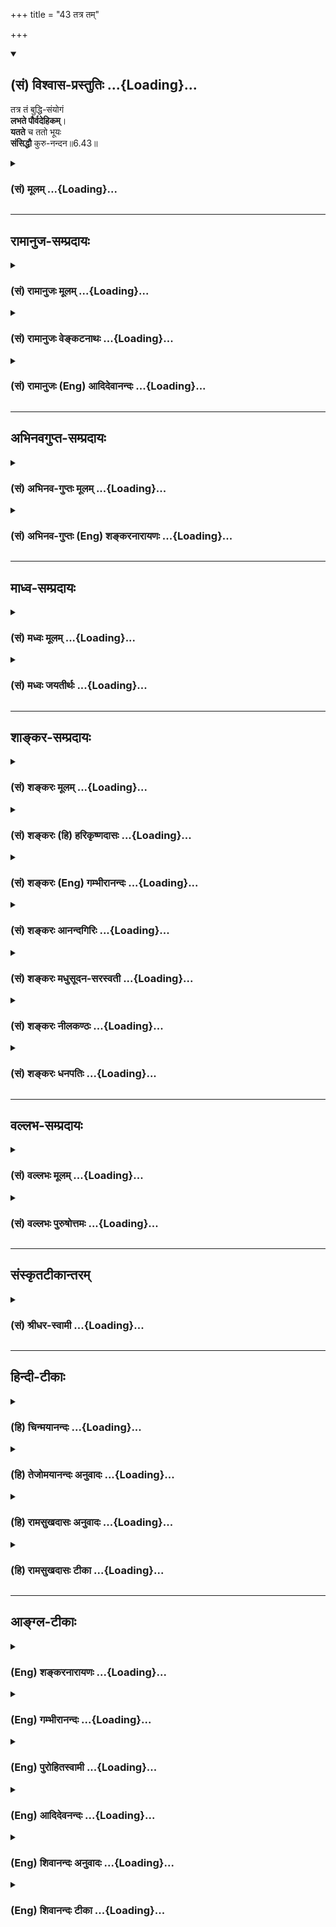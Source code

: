+++
title = "43 तत्र तम्"

+++
<div class="js_include" newlevelforh1="2" title="(सं) विश्वास-प्रस्तुतिः" unfilled url="/mahAbhAratam/shlokashaH/06-bhIShma-parva/03-bhagavad-gItA-parva/saMskRtam/vishvAsa-prastutiH/06_Atma-saMyama-yogaH_a/43_tatra_tam.md">
<details open><summary><h2>(सं) विश्वास-प्रस्तुतिः ...{Loading}...</h2></summary>

तत्र तं बुद्धि-संयोगं  
**लभते पौर्वदेहिकम्**।  
**यतते** च ततो भूयः  
**संसिद्धौ** कुरु-नन्दन॥6.43॥
</details>
</div>
<div class="js_include collapsed" newlevelforh1="3" title="(सं) मूलम्" unfilled url="/mahAbhAratam/shlokashaH/06-bhIShma-parva/03-bhagavad-gItA-parva/saMskRtam/mUlam/06_Atma-saMyama-yogaH_a/43_tatra_tam.md">
<details><summary><h3>(सं) मूलम् ...{Loading}...</h3></summary>

तत्र तं बुद्धिसंयोगं लभते पौर्वदेहिकम्।  
यतते च ततो भूयः संसिद्धौ कुरुनन्दन।।6.43।।
</details>
</div>


_________________
## रामानुज-सम्प्रदायः
<div class="js_include collapsed" newlevelforh1="3" title="(सं) रामानुजः मूलम्" unfilled url="/mahAbhAratam/shlokashaH/06-bhIShma-parva/03-bhagavad-gItA-parva/saMskRtam/rAmAnujaH/mUlam/06_Atma-saMyama-yogaH_a/43_tatra_tam.md">
<details><summary><h3>(सं) रामानुजः मूलम् ...{Loading}...</h3></summary>

।।6.43।।**तत्र** जन्मनि **तम्** एव **पौर्वदैहिकं** योगविषयं
**बुद्धिसंयोगं लभते। ततः** सुप्तप्रबुद्धवद् **भूयः संसिद्धौ यतते।** यथा
न अन्तरायहतो भवति तथा यतते।

</details>
</div>
<div class="js_include collapsed" newlevelforh1="3" title="(सं) रामानुजः वेङ्कटनाथः" unfilled url="/mahAbhAratam/shlokashaH/06-bhIShma-parva/03-bhagavad-gItA-parva/saMskRtam/rAmAnujaH/venkaTanAthaH/06_Atma-saMyama-yogaH_a/43_tatra_tam.md">
<details><summary><h3>(सं) रामानुजः वेङ्कटनाथः ...{Loading}...</h3></summary>

  
  
।।6.43।। ततः किमायातमपवर्गस्य पूर्वदेहारब्धस्य योगस्य शिथिलत्वात्
योगिकुलजन्ममात्रस्य च मोक्षहेतुत्वाभावादित्यत्रोत्तरंतत्र तमिति।
तत्रशब्दस्य सप्तमीसाम्याद्गेहविषयत्वभ्रमव्युदासाय पूर्वोक्तवाक्यार्थेन
अन्वयमाह तत्र जन्मनीत्यादि। पूर्वदेहे संस्कारहेतुबुद्धेरपि
सद्भावात्तद्व्यवच्छेदायतम् इत्युक्तमित्याह योगविषयमिति। ततः
बुद्धिसंयोगादित्यर्थः। जन्मान्तरे समस्तसंस्कारतिरोधानस्य दृश्यमानत्वात्
कथमिदमुपपद्यते इति शङ्कायां पुण्यकृतां तथाविधः संस्कारभ्रंशो नास्तीति
प्रदर्शनायसुप्तप्रबुद्धवदिति दृष्टान्त उक्तः। संसिद्धौ
इत्यत्रोपसर्गाभिप्रेतमाह यथेति।  
  

</details>
</div>
<div class="js_include collapsed" newlevelforh1="3" title="(सं) रामानुजः (Eng) आदिदेवानन्दः" unfilled url="/mahAbhAratam/shlokashaH/06-bhIShma-parva/03-bhagavad-gItA-parva/saMskRtam/rAmAnujaH/english/AdidevAnandaH/06_Atma-saMyama-yogaH_a/43_tatra_tam.md">
<details><summary><h3>(सं) रामानुजः (Eng) आदिदेवानन्दः ...{Loading}...</h3></summary>

6.43 - 6.44 There, in that existence, he regains the mental disposition for Yoga that he had in the previous birth. Like one awakened from sleep, he strives again from where he had left before attaining complete success. He strives so as not to be defeated by impediments. This person who has fallen away from Yoga is borne on towards Yoga alone by his previous practice, i.e., by the older practice with regard to Yoga. This power of Yoga is well known. Even a person, who has not engaged in Yoga but has only been desirous of knowing Yoga, i.e., has failed to follow it up, acries once again the same desire to practise Yoga. He then practises Yoga, of which the first stage is Karma Yoga, and transcends Sabda-brahman (or Brahman which is denotable by words). The Sabda-brahman is the Brahman capable of manifesting as gods, men, earth,
sky, heaven etc., namely, Prakrti. The meaning is that having been liberated from the bonds of Prakrti, he attains the self which is incapable of being named by such words as gods, men etc., and which comprises solely of knowledge and beatitude. After thus describing the glory of Yoga the verse says:

</details>
</div>


_________________
## अभिनवगुप्त-सम्प्रदायः
<div class="js_include collapsed" newlevelforh1="3" title="(सं) अभिनव-गुप्तः मूलम्" unfilled url="/mahAbhAratam/shlokashaH/06-bhIShma-parva/03-bhagavad-gItA-parva/saMskRtam/abhinava-guptaH/mUlam/06_Atma-saMyama-yogaH_a/43_tatra_tam.md">
<details><summary><h3>(सं) अभिनव-गुप्तः मूलम् ...{Loading}...</h3></summary>
<div class="js_include" includetitle="false" newlevelforh1="2" unfilled="" url="/mahAbhAratam/shlokashaH/06-bhIShma-parva/02-bhagavad-gItA-parva/saMskRtam/abhinava-guptaH/mUlam/06_Atma-saMyama-yogaH_a/44_pUrvAbhyAsena_ten.md"></div>
</details>
</div>
<div class="js_include collapsed" newlevelforh1="3" title="(सं) अभिनव-गुप्तः (Eng) शङ्करनारायणः" unfilled url="/mahAbhAratam/shlokashaH/06-bhIShma-parva/03-bhagavad-gItA-parva/saMskRtam/abhinava-guptaH/english/shankaranArAyaNaH/06_Atma-saMyama-yogaH_a/43_tatra_tam.md">
<details><summary><h3>(सं) अभिनव-गुप्तः (Eng) शङ्करनारायणः ...{Loading}...</h3></summary>

6.43 See Comment under 6.45

</details>
</div>


_________________
## माध्व-सम्प्रदायः
<div class="js_include collapsed" newlevelforh1="3" title="(सं) मध्वः मूलम्" unfilled url="/mahAbhAratam/shlokashaH/06-bhIShma-parva/03-bhagavad-gItA-parva/saMskRtam/madhvaH/mUlam/06_Atma-saMyama-yogaH_a/43_tatra_tam.md">
<details><summary><h3>(सं) मध्वः मूलम् ...{Loading}...</h3></summary>

।।6.43।। Sri Madhvacharya did not comment on this sloka.

</details>
</div>
<div class="js_include collapsed" newlevelforh1="3" title="(सं) मध्वः जयतीर्थः" unfilled url="/mahAbhAratam/shlokashaH/06-bhIShma-parva/03-bhagavad-gItA-parva/saMskRtam/madhvaH/jayatIrthaH/06_Atma-saMyama-yogaH_a/43_tatra_tam.md">
<details><summary><h3>(सं) मध्वः जयतीर्थः ...{Loading}...</h3></summary>

।।6.43।। Sri Jayatirtha did not comment on this sloka.

</details>
</div>


_________________
## शाङ्कर-सम्प्रदायः
<div class="js_include collapsed" newlevelforh1="3" title="(सं) शङ्करः मूलम्" unfilled url="/mahAbhAratam/shlokashaH/06-bhIShma-parva/03-bhagavad-gItA-parva/saMskRtam/shankaraH/mUlam/06_Atma-saMyama-yogaH_a/43_tatra_tam.md">
<details><summary><h3>(सं) शङ्करः मूलम् ...{Loading}...</h3></summary>

।।6.43।। **तत्र** योगिनां कुले **तं बुद्धिसंयोगं** बुद्ध्या संयोगं
बुद्धिसंयोगं **लभते पौर्वदेहिकं** पूर्वस्मिन् देहे भवं पौर्वदेहिकम्।
**यतते च** प्रयत्नं च करोति **ततः** तस्मात् पूर्वकृतात् संस्कारात्
**भूयः** बहुतरं **संसिद्धौ** संसिद्धिनिमित्तं हे **कुरुनन्दन**।। कथं
पूर्वदेहबुद्धिसंयोग इति तदुच्यते

</details>
</div>
<div class="js_include collapsed" newlevelforh1="3" title="(सं) शङ्करः (हि) हरिकृष्णदासः" unfilled url="/mahAbhAratam/shlokashaH/06-bhIShma-parva/03-bhagavad-gItA-parva/saMskRtam/shankaraH/hindI/harikRShNadAsaH/06_Atma-saMyama-yogaH_a/43_tatra_tam.md">
<details><summary><h3>(सं) शङ्करः (हि) हरिकृष्णदासः ...{Loading}...</h3></summary>

।।6.43।। क्योंकि वहाँ योगियोंके कुलमें पहले शरीरमें होनेवाले उस बुद्धिके
संयोगको पाता है अर्थात् योगीकुलमें जन्म लेते ही उसका पूर्वजन्ममें
प्राप्त हुई बुद्धिसे सम्बन्ध हो जाता है और हे कुरुनन्दन वह उस पूर्वकृत
संस्कारके बलसे पूर्ण सिद्धि प्राप्त करनेके लिये फिर और भी अधिक प्रयत्न
करता है।

</details>
</div>
<div class="js_include collapsed" newlevelforh1="3" title="(सं) शङ्करः (Eng) गम्भीरानन्दः" unfilled url="/mahAbhAratam/shlokashaH/06-bhIShma-parva/03-bhagavad-gItA-parva/saMskRtam/shankaraH/english/gambhIrAnandaH/06_Atma-saMyama-yogaH_a/43_tatra_tam.md">
<details><summary><h3>(सं) शङ्करः (Eng) गम्भीरानन्दः ...{Loading}...</h3></summary>

6.43 Tatra, there, in the family of yogis; labhate, tam buddhisamyogam,
he becomes endowed with that wisdom; paurva-dehikam, acired in the
previous body. And yatate, he strives; bhuyah, more intensely; tatah,
than before, more intensely than that tendency acired in the previous
birth; samsiddau, for, for the sake of, perfection; kuru-nandana, O
scion of the Kuru dynasty. How does he become endowed with the wisdom
acired in the previous body; That is being answered:

</details>
</div>
<div class="js_include collapsed" newlevelforh1="3" title="(सं) शङ्करः आनन्दगिरिः" unfilled url="/mahAbhAratam/shlokashaH/06-bhIShma-parva/03-bhagavad-gItA-parva/saMskRtam/shankaraH/AnandagiriH/06_Atma-saMyama-yogaH_a/43_tatra_tam.md">
<details><summary><h3>(सं) शङ्करः आनन्दगिरिः ...{Loading}...</h3></summary>

।।6.43।। यदुत्तमतरं जन्मोक्तं तस्योत्तमत्वे हेत्वन्तरमाह **यस्मादिति।**
बुद्ध्येत्यात्मविषययेति शेषः। पूर्वस्मिन्देहे भवं
तत्रानुष्ठितसाधनविशेषयुक्तमित्यर्थः। तर्हि यथोक्तजन्मनि
साधनानुष्ठानमन्तरेणैव बुद्धिसंबन्धः स्यादित्याशङ्क्याह **यतते चेति।**
प्रयत्नः श्रवणाद्यनुष्ठानविषयः।

</details>
</div>
<div class="js_include collapsed" newlevelforh1="3" title="(सं) शङ्करः मधुसूदन-सरस्वती" unfilled url="/mahAbhAratam/shlokashaH/06-bhIShma-parva/03-bhagavad-gItA-parva/saMskRtam/shankaraH/madhusUdana-sarasvatI/06_Atma-saMyama-yogaH_a/43_tatra_tam.md">
<details><summary><h3>(सं) शङ्करः मधुसूदन-सरस्वती ...{Loading}...</h3></summary>

।।6.43।। एतादृशजन्मद्वयस्य दुर्लभत्वं कस्मात् यस्मात् तत्र द्विप्रकारेऽपि
जन्मनि पूर्वदेहे भवं पौर्वदेहिकं
सर्वकर्मसंन्यासगुरूपसदनश्रवणमनननिदिध्यासनानां मध्ये
यावत्पर्यन्तमनुष्ठितं तावत्पर्यन्तमेव तं ब्रह्मात्मैक्यविषयया बुद्ध्या
संयोगम्। तत्साधनकलापमिति यावत्। लभते प्राप्नोति। न केवलं लभत एव किंतु
ततस्तल्लाभानन्तरं भूयोऽधिकं लब्धाया भूमेरग्रिमां भूमिं संपादयितुं
संसिद्धौ संसिद्धिर्मोक्षस्तमन्निमित्तं यतते च प्रयत्नं करोति च।
यावन्मोक्षं भूमिकाः संपादयतीत्यर्थः। हे कुरुनन्दन तवापि शुचीनां श्रीमतां
कुले योगभ्रष्टजन्म जातमिति पूर्ववासनावशादनायासेनैव ज्ञानलाभो भविष्यतीति
सूचयितुं महाप्रभावस्य कुरोः कीर्तनम्। अयमर्थो भगवद्वसिष्ठवचने व्यक्तः।
यथा श्रीरामःएकामथ द्वितीयां वा तृतीयां भूमिकामुत। आरूढस्य मृतस्याथ
कीदृशी भगवन्गतिः।। पूर्वं हि सप्त भूमयो व्याख्याताः। तत्र
नित्यानित्यवस्तुविवेकपूर्वकादिहामुत्रार्थभोगवैराग्याच्छमदमश्रद्वातितिक्षावसर्वकर्मसंन्यासादिपुरःसरा
मुमुक्षा शुभेच्छाख्या प्रथमा भूमिका साधनचतुष्टयसंपदिति यावत्। ततो
गुरुमुपसृत्य वेदान्तवाक्यविचारणात्मिका द्वितीया भूमिका श्रवणमननसंपदिति
यावत्। ततः श्रवणमननपरिनिष्पन्नस्य तत्त्वज्ञानस्य निर्विचिकित्सतारूपा
तनुमानसा नाम तृतीया भूमिका निदिध्यासनासंपदिति यावत्। चतुर्थी भूमिका तु
तत्त्वसाक्षात्कार एव। पञ्चमषष्ठसप्तमभूमयस्तु जीवन्मुक्तेरवान्तरभेदा इति
तृतीये प्राग्व्याख्यातम्। तत्र चतुर्थी भूमिं प्राप्तस्य मृतस्य
जीवन्मुक्त्यभावेऽपि विदेहकैवल्यं प्रति नास्त्येव संशयः। तदुत्तरभूमित्रयं
प्राप्तस्तु जीवन्नपि मुक्तः किमु विदेह इति नास्त्येव भूमिकाचतुष्टये
शङ्का। साधनभूतभूमिकात्रये तु कर्मत्यागाज्ज्ञानालाभाच्च भवति शङ्केति
तत्रैव प्रश्नः। श्रीवसिष्ठःयोगभूमिकयोत्क्रान्तजीवितस्य शरीरिणः।
भूमिकांशानुसारेण क्षीयते पूर्वदुष्कृतम्।। ततः सुरविमानेषु लोकपालपुरेषु च।
मेरूपवनकुञ्जेषु रमते रमणीसखः।। ततः सुकृतसंभारे दुष्कृते च पुराकृते।
भोगक्षयात्परिक्षीणे जायन्ते योगिनो भुवि। शुचीनां श्रीमतां गेहे गुप्ते
गुणवतां सताम्। जनित्वा योगमेवैते सेवन्ते योगवासिताः।। तत्र
प्राग्भावनाभ्यस्तं योगभूमिक्रमं बुधाः। दृष्ट्वा परिपतन्त्युच्चैरुत्तरं
भूमिकाक्रमम्।। इति। अत्र
प्रागुपचितभोगवासनाप्राबल्यादल्पकालाभ्यस्तवैराग्यवासनादौर्बल्येन
प्राणोत्क्रान्तिसमयेप्रादुर्भूतभोगस्पृहः सर्वकर्मसंन्यासी यः स एवोक्तः।
यस्तु वैराग्यवासनाप्राबल्यात्प्रकृष्टपुण्यप्रकटितपरमेश्वरप्रसादवशेन
प्राणोत्क्रान्तिसमयेऽनुद्भूतभोगस्पृहः संन्यासी भोगव्यवधानं विनैव
ब्राह्मणानामेव ब्रह्मविदां सर्वप्रमादकारणशून्ये कुले समुत्पन्नस्तस्य
प्राक्तनसंस्काराभिव्यक्तेरनायासेनैव संभवान्नास्ति पूर्वस्यैव मोक्षं
प्रत्याशङ्केति स वसिष्ठेन नोक्तो भगवता तु परमकारुणिकेनाथवेति पक्षान्तरं
कृत्वोक्त एव। स्पष्टमन्यत्।

</details>
</div>
<div class="js_include collapsed" newlevelforh1="3" title="(सं) शङ्करः नीलकण्ठः" unfilled url="/mahAbhAratam/shlokashaH/06-bhIShma-parva/03-bhagavad-gItA-parva/saMskRtam/shankaraH/nIlakaNThaH/06_Atma-saMyama-yogaH_a/43_tatra_tam.md">
<details><summary><h3>(सं) शङ्करः नीलकण्ठः ...{Loading}...</h3></summary>

।।6.43।। तत्र द्विविधेऽपि जन्मनि पौर्वदेहिकं पूर्वदेहप्राप्तं
बुद्धिसंयोगम्। यावती च योगभूमिः पूर्वजन्मनि जिता तत्र च यावान्बुद्धिलाभो
जातस्तावन्तं बुद्धिसंयोगं पूर्वाभ्यासादल्पेनैवाभ्यासेन लभते। तस्मादपि
भूयस्यां बह्व्यां संसिद्धौ ऊर्ध्वभूमिलाभार्थमित्यर्थः। यतते यत्नं करोति।

</details>
</div>
<div class="js_include collapsed" newlevelforh1="3" title="(सं) शङ्करः धनपतिः" unfilled url="/mahAbhAratam/shlokashaH/06-bhIShma-parva/03-bhagavad-gItA-parva/saMskRtam/shankaraH/dhanapatiH/06_Atma-saMyama-yogaH_a/43_tatra_tam.md">
<details><summary><h3>(सं) शङ्करः धनपतिः ...{Loading}...</h3></summary>

।।6.43।। एतादृशजन्मनो दुर्लभतरत्वं कस्मात् यस्मात्तत्र योगिनां कुले तं
पौर्वदेहिकं पूर्वदेहे भवं बुद्धिसंयोगं बुद्य्धा निष्कामकर्मणा शुद्धया
श्रवणादिसंपन्नया संयोगं लभते प्राप्नोति।
ततस्तस्मात्पूर्वदेहाभ्याससंस्कारद्भूयो बहुतरं संसिद्धौ मोक्षार्थ यतते
तत्त्वसाक्षात्कारं यत्नेन संपादयतीत्यर्थः।
यत्त्वेतादृशजन्मद्वयदुर्लभत्वं कस्माद्यस्मात् तत्र द्विःप्रकारेऽपि
जन्मनीति तदुपेक्ष्यम्। अथवेत्यादिनोक्तपक्षस्य श्रेष्ठ्यप्रतिज्ञाया
हेतोरावश्यकत्वात्। अन्यथोभयोरपि साभ्यप्रसङ्गे पतिज्ञाघातापत्तेः। योगिनां
श्रीमता कुले जातस्य यथा योगित्वं बुद्धिमर्त्त्व च भवति तथा
क्षात्रधर्मेऽतिकुशलस्य कुरोर्वंशे जातस्य तवापि स्वकुलोचितधर्मसंबन्ध
आवश्यक इति सूचयन्नाह हे कुरुनन्दनेति।

</details>
</div>


_________________
## वल्लभ-सम्प्रदायः
<div class="js_include collapsed" newlevelforh1="3" title="(सं) वल्लभः मूलम्" unfilled url="/mahAbhAratam/shlokashaH/06-bhIShma-parva/03-bhagavad-gItA-parva/saMskRtam/vallabhaH/mUlam/06_Atma-saMyama-yogaH_a/43_tatra_tam.md">
<details><summary><h3>(सं) वल्लभः मूलम् ...{Loading}...</h3></summary>

।।6.43।। ततः किं तत्राह तत्र तमिति। यतत इति प्रयत्न उक्तः।

</details>
</div>
<div class="js_include collapsed" newlevelforh1="3" title="(सं) वल्लभः पुरुषोत्तमः" unfilled url="/mahAbhAratam/shlokashaH/06-bhIShma-parva/03-bhagavad-gItA-parva/saMskRtam/vallabhaH/puruShottamaH/06_Atma-saMyama-yogaH_a/43_tatra_tam.md">
<details><summary><h3>(सं) वल्लभः पुरुषोत्तमः ...{Loading}...</h3></summary>

  
  
।।6.43।। तादृशजन्मानन्तरं किं स्यात् इत्यत आह तत्र तमिति। तत्र तस्मिन्
जन्मद्वयेऽपि तं पौर्वदेहिकं भगवत्कृपालब्धजीवभावानन्तरप्राप्तं
प्रथमदेहसम्बन्धिनं बुद्धिसंयोगं भगवत्सेवार्थप्रकटितज्ञानरूपं
भगवदीयकुलजन्ममात्रेण लभते। च पुनः तं लब्ध्वा भूयः सिद्धौ सम्यक्
सिद्ध्यर्थं तथा भगवत्प्राप्त्यर्थं यतते यत्नं करोति।
कुरुनन्दनेतिसम्बोधनं विश्वासार्थम्।  
  

</details>
</div>


_________________
## संस्कृतटीकान्तरम्
<div class="js_include collapsed" newlevelforh1="3" title="(सं) श्रीधर-स्वामी" unfilled url="/mahAbhAratam/shlokashaH/06-bhIShma-parva/03-bhagavad-gItA-parva/saMskRtam/shrIdhara-svAmI/06_Atma-saMyama-yogaH_a/43_tatra_tam.md">
<details><summary><h3>(सं) श्रीधर-स्वामी ...{Loading}...</h3></summary>

।।6.43।। ततः किमत आह **तत्रेति सार्धेन।** तत्र द्विःप्रकारेऽपि जन्मनि
पूर्वदेहे भवं पौर्वदेहिकं तमेव ब्रह्मविषयया बुद्ध्या संयोगं लभते। ततश्च
भूयोऽधिकं संसिद्धौ मोक्षे प्रयत्नं करोति।

</details>
</div>


_________________
## हिन्दी-टीकाः
<div class="js_include collapsed" newlevelforh1="3" title="(हि) चिन्मयानन्दः" unfilled url="/mahAbhAratam/shlokashaH/06-bhIShma-parva/03-bhagavad-gItA-parva/hindI/chinmayAnandaH/06_Atma-saMyama-yogaH_a/43_tatra_tam.md">
<details><summary><h3>(हि) चिन्मयानन्दः ...{Loading}...</h3></summary>

।।6.43।। किसी को यह आशंका हो सकती है कि पुनर्जन्म लेने पर उस साधक को पुन
प्रारम्भ से साधना का अभ्यास करना पड़ेगा। यह आशंका निर्मूल है। भगवान्
कहते हैं कि योग के अनुकूल वातावरण में जन्म लेने के पश्चात् वह पुरुष
पूर्व देह में अर्जित ज्ञान से सम्पन्न हो जाता है जिनके कारण अन्य लोगों
की अपेक्षा वह अपनी शिक्षा अधिक सरलता से पूर्ण कर लेता है। कारण यह है कि
उसके लिए यह कोई नवीन अध्ययन नहीं वरन् पूर्वार्जित ज्ञान की मात्र
पुनरावृत्ति या सिंहावलोकन ही होता है। अल्पकाल में ही वह अपने हृदय में ही
ज्ञान को सिद्ध होते हुए देखता है जो अव्यक्त रूप में पूर्व से ही निहित
था। इतना ही नहीं कि वह पौर्वदेहिक ज्ञान से युक्त होता है किन्तु वह फिर
संसिद्धि के लिए पूर्व से भी अधिक प्रयत्न करता है। उसमें उत्साह क्षमता
तथा प्रयत्न की कमी नहीं होती। प्रयत्न रहित ज्ञान साधक के लिए दुखदायी भार
ही बनता है। भगवान् श्रीकृष्ण कहते हैं कि हे कुरुनन्दन योगभ्रष्ट पुरुष
संसिद्धि के लिए और भी अधिक प्रयत्न करता है। पौर्वदेहिक बुद्धि संयोग का
प्रभाव बताते हुये कहते हैं

</details>
</div>
<div class="js_include collapsed" newlevelforh1="3" title="(हि) तेजोमयानन्दः अनुवादः" unfilled url="/mahAbhAratam/shlokashaH/06-bhIShma-parva/03-bhagavad-gItA-parva/hindI/tejomayAnandaH/anuvAdaH/06_Atma-saMyama-yogaH_a/43_tatra_tam.md">
<details><summary><h3>(हि) तेजोमयानन्दः अनुवादः ...{Loading}...</h3></summary>

।।6.43।। हे कुरुनन्दन ! वह पुरुष वहाँ पूर्व देह में प्राप्त किये गये
ज्ञान से सम्पन्न होकर योगसंसिद्धि के लिए उससे भी अधिक प्रयत्न करता है।।

</details>
</div>
<div class="js_include collapsed" newlevelforh1="3" title="(हि) रामसुखदासः अनुवादः" unfilled url="/mahAbhAratam/shlokashaH/06-bhIShma-parva/03-bhagavad-gItA-parva/hindI/rAmasukhadAsaH/anuvAdaH/06_Atma-saMyama-yogaH_a/43_tatra_tam.md">
<details><summary><h3>(हि) रामसुखदासः अनुवादः ...{Loading}...</h3></summary>

।।6.43।। हे कुरुनन्दन ! वहाँपर उसको पूर्वजन्मकृत साधन-सम्पत्ति अनायास ही
प्राप्त हो जाती है। फिर उससे वह साधनकी सिद्धिके विषयमें पुनः विशेषतासे
यत्न करता है।

</details>
</div>
<div class="js_include collapsed" newlevelforh1="3" title="(हि) रामसुखदासः टीका" unfilled url="/mahAbhAratam/shlokashaH/06-bhIShma-parva/03-bhagavad-gItA-parva/hindI/rAmasukhadAsaH/TIkA/06_Atma-saMyama-yogaH_a/43_tatra_tam.md">
<details><summary><h3>(हि) रामसुखदासः टीका ...{Loading}...</h3></summary>

।।6.43।।***व्याख्या--*'तत्र तं बुद्धिसंयोगं लभते
पौर्वदेहिकम्'--**तत्त्वज्ञ जीवन्मुक्त महापुरुषोंके कुलमें जन्म होनेके
बाद उस वैराग्यवान् साधककी क्या दशा होती है; इस बातको बतानेके लिये यहाँ
**'तत्र'** पद आया है।

</details>
</div>


_________________
## आङ्ग्ल-टीकाः
<div class="js_include collapsed" newlevelforh1="3" title="(Eng) शङ्करनारायणः" unfilled url="/mahAbhAratam/shlokashaH/06-bhIShma-parva/03-bhagavad-gItA-parva/english/shankaranArAyaNaH/06_Atma-saMyama-yogaH_a/43_tatra_tam.md">
<details><summary><h3>(Eng) शङ्करनारायणः ...{Loading}...</h3></summary>

6.43. There in that life, he gains (regains) that link of mentality transmitted from his former body. Conseently once again he strives for a full success, O rejoicer of the Kurus !

</details>
</div>
<div class="js_include collapsed" newlevelforh1="3" title="(Eng) गम्भीरानन्दः" unfilled url="/mahAbhAratam/shlokashaH/06-bhIShma-parva/03-bhagavad-gItA-parva/english/gambhIrAnandaH/06_Atma-saMyama-yogaH_a/43_tatra_tam.md">
<details><summary><h3>(Eng) गम्भीरानन्दः ...{Loading}...</h3></summary>

6.43 There he becomes endowed with that wisdom acired in the previous body. and he strives more than before for perfection, O scion of the Kuru dynasty.

</details>
</div>
<div class="js_include collapsed" newlevelforh1="3" title="(Eng) पुरोहितस्वामी" unfilled url="/mahAbhAratam/shlokashaH/06-bhIShma-parva/03-bhagavad-gItA-parva/english/purohitasvAmI/06_Atma-saMyama-yogaH_a/43_tatra_tam.md">
<details><summary><h3>(Eng) पुरोहितस्वामी ...{Loading}...</h3></summary>

6.43 Then the experience acquired in his former life will revive, and with its help he will strive for perfection more eagerly than before.

</details>
</div>
<div class="js_include collapsed" newlevelforh1="3" title="(Eng) आदिदेवनन्दः" unfilled url="/mahAbhAratam/shlokashaH/06-bhIShma-parva/03-bhagavad-gItA-parva/english/AdidevanandaH/06_Atma-saMyama-yogaH_a/43_tatra_tam.md">
<details><summary><h3>(Eng) आदिदेवनन्दः ...{Loading}...</h3></summary>

6.43 There he regains the disposition of mind which he had in his former body, O Arjuna, and from there he strives much more for success inYoga.

</details>
</div>
<div class="js_include collapsed" newlevelforh1="3" title="(Eng) शिवानन्दः अनुवादः" unfilled url="/mahAbhAratam/shlokashaH/06-bhIShma-parva/03-bhagavad-gItA-parva/english/shivAnandaH/anuvAdaH/06_Atma-saMyama-yogaH_a/43_tatra_tam.md">
<details><summary><h3>(Eng) शिवानन्दः अनुवादः ...{Loading}...</h3></summary>

6.43 Thee he comes in touch with the knowledge acired in his former body and strives more than before for perfection, O Arjuna.

</details>
</div>
<div class="js_include collapsed" newlevelforh1="3" title="(Eng) शिवानन्दः टीका" unfilled url="/mahAbhAratam/shlokashaH/06-bhIShma-parva/03-bhagavad-gItA-parva/english/shivAnandaH/TIkA/06_Atma-saMyama-yogaH_a/43_tatra_tam.md">
<details><summary><h3>(Eng) शिवानन्दः टीका ...{Loading}...</h3></summary>

6.43 तत्र there; तम् that; बुद्धिसंयोगम् union with knowledge; लभते
obtains; पौर्वदेहिकम् acired in his fomer body; यतते strives; च and; ततः
than that; भूयः more; संसिद्धौ for perfection; कुरुनन्दन O son of the Kurus.Commentary When he takes a human body again in this world his previous exertions and practice in the path of Yoga are not wasted. They bear full fruit now; and hasten his moral and spiritual evolution.Our thoughts and actions are left in our subconscious minds in the form of subtle Samskaras or impressions. Our experiences in the shape of Samskaras; habits and tendencies are also stored up in our subconscious mind. These Samskaras of the past birth are revivified and reenergised in the next birth. The Samskaras of Yogic practices and meditation and the Yogic tendencies will compel the spiritual aspirant to strive with greater vigour than that with which he attempted in the former birth. He will endeavour more strenuously to get more spiritual experiences and to attain to higher planes of realisation than those acired in his previous birth.

</details>
</div>
